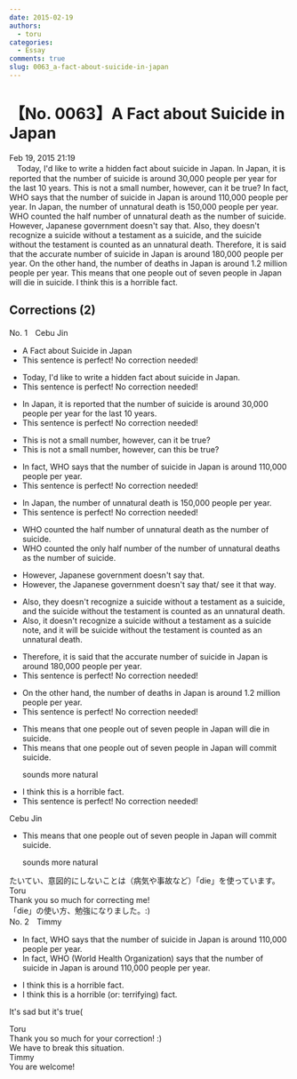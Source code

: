 ```yaml
---
date: 2015-02-19
authors:
  - toru
categories:
  - Essay
comments: true
slug: 0063_a-fact-about-suicide-in-japan
---
```


# 【No. 0063】A Fact about Suicide in Japan
<div class="date">Feb 19, 2015 21:19</div>
<div id="post"><div id="body_show_ori">
　Today, I'd like to write a hidden fact about suicide in Japan. In Japan, it is reported that the number of suicide is around 30,000 people per year for the last 10 years. This is not a small number, however, can it be true? In fact, WHO says that the number of suicide in Japan is around 110,000 people per year. In Japan, the number of unnatural death is 150,000 people per year. WHO counted the half number of unnatural death as the number of suicide. However, Japanese government doesn't say that. Also, they doesn't recognize a suicide without a testament as a suicide, and the suicide without the testament is counted as an unnatural death. Therefore, it is said that the accurate number of suicide in Japan is around 180,000 people per year. On the other hand, the number of deaths in Japan is around 1.2 million people per year. This means that one people out of seven people in Japan will die in suicide. I think this is a horrible fact.
</div></div>

<!-- more -->


## Corrections (2)
<div id="block"><div class="first_name"> No. 1　<span class="just_name">Cebu Jin</span></div><div id="block2">
<ul class="correction_field">
<li class="incorrect">A Fact about Suicide in Japan</li>
<li class="corrected perfect">This sentence is perfect! No correction needed!</li>
</ul>
<ul class="correction_field">
<li class="incorrect">Today, I'd like to write a hidden fact about suicide in Japan.</li>
<li class="corrected perfect">This sentence is perfect! No correction needed!</li>
</ul>
<ul class="correction_field">
<li class="incorrect">In Japan, it is reported that the number of suicide is around 30,000 people per year for the last 10 years.</li>
<li class="corrected perfect">This sentence is perfect! No correction needed!</li>
</ul>
<ul class="correction_field">
<li class="incorrect">This is not a small number, however, can it be true?</li>
<li class="corrected correct">
This is not a small number, however, can <span class="f_red">this</span> be true?
</li>
</ul>
<ul class="correction_field">
<li class="incorrect">In fact, WHO says that the number of suicide in Japan is around 110,000 people per year.</li>
<li class="corrected perfect">This sentence is perfect! No correction needed!</li>
</ul>
<ul class="correction_field">
<li class="incorrect">In Japan, the number of unnatural death is 150,000 people per year.</li>
<li class="corrected perfect">This sentence is perfect! No correction needed!</li>
</ul>
<ul class="correction_field">
<li class="incorrect">WHO counted the half number of unnatural death as the number of suicide.</li>
<li class="corrected correct">
WHO counted <span class="f_gray"><span class="sline">the</span></span> <span class="f_red">only </span>half <span class="sline"><span class="f_gray">number</span></span> of <span class="f_red">the number of </span>unnatural death<span class="f_red">s</span> as the number of suicide.
</li>
</ul>
<ul class="correction_field">
<li class="incorrect">However, Japanese government doesn't say that.</li>
<li class="corrected correct">
However, <span class="f_red">the </span>Japanese government doesn't <span class="f_blue">say that/ see it that way</span>.
</li>
</ul>
<ul class="correction_field">
<li class="incorrect">Also, they doesn't recognize a suicide without a testament as a suicide, and the suicide without the testament is counted as an unnatural death.</li>
<li class="corrected correct">
Also, <span class="f_red">it</span> doesn't recognize a suicide without a <span class="sline"><span class="f_gray">testament as a</span></span> suicide <span class="f_red">note</span>, and <span class="f_red">it will be </span><span class="sline"><span class="f_gray">suicide without the testament is</span></span> counted as an unnatural death.
</li>
</ul>
<ul class="correction_field">
<li class="incorrect">Therefore, it is said that the accurate number of suicide in Japan is around 180,000 people per year.</li>
<li class="corrected perfect">This sentence is perfect! No correction needed!</li>
</ul>
<ul class="correction_field">
<li class="incorrect">On the other hand, the number of deaths in Japan is around 1.2 million people per year.</li>
<li class="corrected perfect">This sentence is perfect! No correction needed!</li>
</ul>
<ul class="correction_field">
<li class="incorrect">This means that one people out of seven people in Japan will die in suicide.</li>
<li class="corrected correct">
This means that one <span class="sline"><span class="f_gray">people</span></span> out of seven people in Japan will <span class="f_red">commit</span> suicide.
<p class="correction_comment">sounds more natural</p>
</li>
</ul>
<ul class="correction_field">
<li class="incorrect">I think this is a horrible fact.</li>
<li class="corrected perfect">This sentence is perfect! No correction needed!</li>
</ul>
</div><div class="name"><span class="just_name">Cebu Jin</span><br><div class="quote_field"><ul class="correction_field">
<li class="corrected correct">
This means that one <span class="sline"><span class="f_gray">people</span></span> out of seven people in Japan will <span class="f_red">commit</span> suicide.
<p class="correction_comment">
sounds more natural
</p>
</li>
</ul></div>
たいてい、意図的にしないことは（病気や事故など）「die」を使っています。
</div>
<div class="name"><span class="just_name">Toru</span><br>
Thank you so much for correcting me! <br/>「die」の使い方、勉強になりました。:)
</div>
</div>
<div id="block"><div class="first_name"> No. 2　<span class="just_name">Timmy</span></div><div id="block2">
<ul class="correction_field">
<li class="incorrect">In fact, WHO says that the number of suicide in Japan is around 110,000 people per year.</li>
<li class="corrected correct">
In fact, WHO (World Health Organization) says that the number of suicide in Japan is around 110,000 people per year.
</li>
</ul>
<ul class="correction_field">
<li class="incorrect">I think this is a horrible fact.</li>
<li class="corrected correct">
I think this is a horrible (or: <span class="f_blue">terrifying</span>) fact.
</li>
</ul>
<p class="comment_small">
 It's sad but it's true(
</p>

</div><div class="name"><span class="just_name">Toru</span><br>
Thank you so much for your correction! :)<br/>We have to break this situation.
</div>
<div class="name"><span class="just_name">Timmy</span><br>
You are welcome!
</div>
</div>
